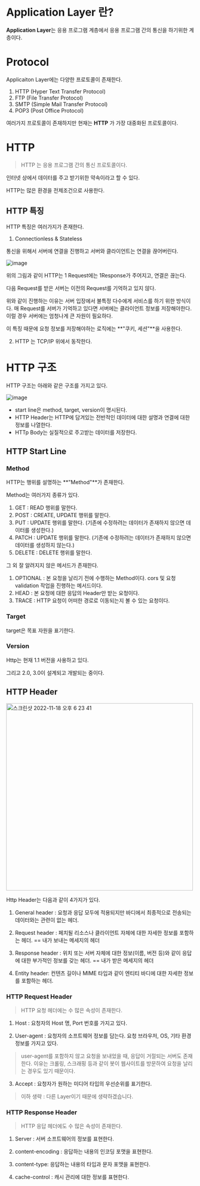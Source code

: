 # Application Layer 란?

**Application Layer**는 응용 프로그램 계층에서 응용 프로그램 간의 통신을 하기위한 계층이다.

# Protocol

Applicaiton Layer에는 다양한 프로토콜이 존재한다.

1. HTTP (Hyper Text Transfer Protocol)
2. FTP (File Transfer Protocol)
3. SMTP (Simple Mail Transfer Protocol)
4. POP3 (Post Office Protocol)

여러가지 프로토콜이 존재하지만 현재는 **HTTP** 가 가장 대중화된 프로토콜이다.

# HTTP

> HTTP 는 응용 프로그램 간의 통신 프로토콜이다.

인터넷 상에서 데이터를 주고 받기위한 약속이라고 할 수 있다.

HTTP는 많은 환경을 전제조건으로 사용한다.

## HTTP 특징

HTTP 특징은 여러가지가 존재한다.

1. Connectionless & Stateless

통신을 위해서 서버에 연결을 진행하고 서버와 클라이언트는 연결을 끊어버린다.

![image](https://user-images.githubusercontent.com/79268661/202673029-40d8488e-a18c-4234-bfbe-cc75fa43d5ce.png)

위의 그림과 같이 HTTP는 1 Request에는 1Response가 주어지고, 연결은 끊는다.

다음 Request를 받은 서버는 이전의 Request를 기억하고 있지 않다.

위와 같이 진행하는 이유는 서버 입장에서 불특정 다수에게 서비스를 하기 위한 방식이다. 매 Request를 서버가 기억하고 있다면 서버에는 클라이언트 정보를 저장해야한다. 이럴 경우 서버에는 엄청나게 큰 자원이 필요하다.

이 특징 때문에 요청 정보를 저장해야하는 로직에는 **"쿠키, 세션"**을 사용한다.


2. HTTP 는 TCP/IP 위에서 동작한다.

# HTTP 구조

HTTP 구조는 아래와 같은 구조를 가지고 있다.

![image](https://user-images.githubusercontent.com/79268661/202673303-25c8f4c4-4513-4585-b656-d71ef7db2ff5.png)

* start line은 method, target, version이 명시된다.
* HTTP Header는 HTTP에 담겨있는 전반적인 데이터에 대한 설명과 연결에 대한 정보를 나열한다.
* HTTp Body는 실질적으로 주고받는 데이터를 저장한다.


## HTTP Start Line

### Method

HTTP는 행위를 설명하는 **"Method"**가 존재한다.

Method는 여러가지 종류가 있다.

1. GET : READ 행위를 말한다.
2. POST : CREATE, UPDATE 행위를 말한다.
3. PUT : UPDATE 행위를 말한다. (기존에 수정하려는 데이터가 존재하지 않으면 데이터를 생성한다.)
4. PATCH : UPDATE 행위를 말한다. (기존에 수정하려는 데이터가 존재하지 않으면 데이터를 생성하지 않는다.)
5. DELETE : DELETE 행위를 말한다.

그 외 잘 알려지지 않은 메서드가 존재한다.

1. OPTIONAL : 본 요청을 날리기 전에 수행하는 Method이다. cors 및 요청 validation 작업을 진행하는 메서드이다.
2. HEAD : 본 요청에 대한 응답의 Header만 받는 요청이다.
3. TRACE : HTTP 요청이 어떠한 경로로 이동되는지 볼 수 있는 요청이다.

### Target

target은 목표 자원을 표기한다.

### Version

Http는 현재 1.1 버전을 사용하고 있다.

그리고 2.0, 3.0이 설계되고 개발되는 중이다.

## HTTP Header

<img width="500" alt="스크린샷 2022-11-18 오후 6 23 41" src="https://user-images.githubusercontent.com/79268661/202673094-79561130-a67b-4c72-bd37-139093cf839b.png">

Http Header는 다음과 같이 4가지가 있다.

1. General header : 요청과 응답 모두에 적용되지만 바디에서 최종적으로 전송되는 데이터와는 관련이 없는 헤더.

2. Request header : 페치될 리소스나 클라이언트 자체에 대한 자세한 정보를 포함하는 헤더. == 내가 보내는 메세지의 헤더

3. Response header : 위치 또는 서버 자체에 대한 정보(이름, 버전 등)와 같이 응답에 대한 부가적인 정보를 갖는 헤더. == 내가 받은 메세지의 헤더

4. Entity header: 컨텐츠 길이나 MIME 타입과 같이 엔티티 바디에 대한 자세한 정보를 포함하는 헤더.

### HTTP Request Header

> HTTP 요청 헤더에는 수 많은 속성이 존재한다.

1. Host : 요청자의 Host 명, Port 번호를 가지고 있다.

2. User-agent : 요청자의 소프트웨어 정보를 담는다. 요청 브라우저, OS, 기타 환경 정보를 가지고 있다.

> user-agent를 포함하지 않고 요청을 보내었을 때, 응답이 거절되는 서버도 존재한다. 이유는 크롤링, 스크래핑 등과 같이 봇이 웹사이트를 방문하여 요청을 날리는 경우도 있기 때문이다.

3. Accept : 요청자가 원하는 미디어 타입의 우선순위를 표기한다.

> 이하 생략 : 다른 Layer이기 때문에 생략하겠습니다.

### HTTP Response Header

> HTTP 응답 헤더에도 수 많은 속성이 존재한다.

1. Server : 서버 소프트웨어의 정보를 표현한다.

2. content-encoding : 응답하는 내용의 인코딩 포맷을 표현한다.

3. content-type: 응답하는 내용의 타입과 문자 포맷을 표현한다.

4. cache-control : 캐시 관리에 대한 정보를 표현한다.


